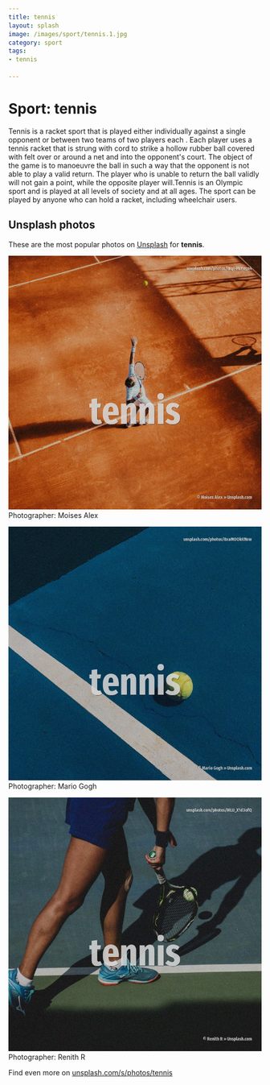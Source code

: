 ```yaml
---
title: tennis
layout: splash
image: /images/sport/tennis.1.jpg
category: sport
tags:
- tennis

---
```

# Sport: tennis

Tennis is a racket sport that is played either individually against a single opponent  or between  two teams of two players each . Each player uses a tennis racket that is strung with cord to strike a hollow rubber ball covered  with felt over or around a net and into the opponent's court. The object of the game is to manoeuvre the ball in such a way that the opponent is not able to play  a valid return. The player who is unable to return the ball validly will not gain a point, while the opposite  player will.Tennis is an Olympic sport and is played at all levels of society and at all ages. The sport can be played by anyone who can hold a racket, including wheelchair users. 

 
## Unsplash photos
These are the most popular photos on [Unsplash](https://unsplash.com) for **tennis**.
 
![tennis](/images/sport/tennis.1.jpg)
Photographer:  Moises Alex
 
![tennis](/images/sport/tennis.2.jpg)
Photographer:  Mario Gogh
 
![tennis](/images/sport/tennis.3.jpg)
Photographer:  Renith R
 
Find even more on [unsplash.com/s/photos/tennis](https://unsplash.com/s/photos/tennis)
 
